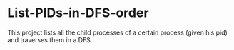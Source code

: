 # List-PIDs-in-DFS-order

This project lists all the child processes of a certain process (given his pid) and traverses them in a DFS.
